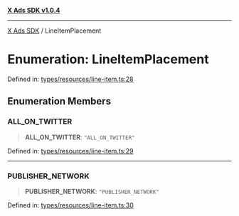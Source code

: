 [**X Ads SDK v1.0.4**](../README.md)

***

[X Ads SDK](../globals.md) / LineItemPlacement

# Enumeration: LineItemPlacement

Defined in: [types/resources/line-item.ts:28](https://github.com/kage1020/x-ads-sdk/blob/main/src/types/resources/line-item.ts#L28)

## Enumeration Members

### ALL\_ON\_TWITTER

> **ALL\_ON\_TWITTER**: `"ALL_ON_TWITTER"`

Defined in: [types/resources/line-item.ts:29](https://github.com/kage1020/x-ads-sdk/blob/main/src/types/resources/line-item.ts#L29)

***

### PUBLISHER\_NETWORK

> **PUBLISHER\_NETWORK**: `"PUBLISHER_NETWORK"`

Defined in: [types/resources/line-item.ts:30](https://github.com/kage1020/x-ads-sdk/blob/main/src/types/resources/line-item.ts#L30)
